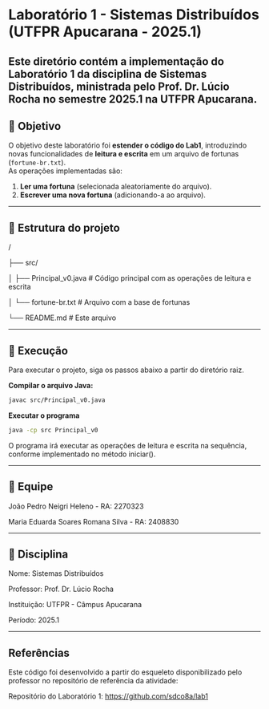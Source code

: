# Laboratório 1 - Sistemas Distribuídos (UTFPR Apucarana - 2025.1)
Este diretório contém a implementação do Laboratório 1 da disciplina de Sistemas Distribuídos, ministrada pelo Prof. Dr. Lúcio Rocha no semestre 2025.1 na UTFPR Apucarana.
---

## 📌 Objetivo

O objetivo deste laboratório foi **estender o código do Lab1**, introduzindo novas funcionalidades de **leitura e escrita** em um arquivo de fortunas (`fortune-br.txt`).  
As operações implementadas são:  

1. **Ler uma fortuna** (selecionada aleatoriamente do arquivo).  
2. **Escrever uma nova fortuna** (adicionando-a ao arquivo).  

---

## 📂 Estrutura do projeto 
/

├── src/

│   ├── Principal_v0.java   # Código principal com as operações de leitura e escrita

│   └── fortune-br.txt      # Arquivo com a base de fortunas

└── README.md               # Este arquivo

--- 

## 🚀 Execução

Para executar o projeto, siga os passos abaixo a partir do diretório raiz.

**Compilar o arquivo Java:**
```bash
javac src/Principal_v0.java
```
**Executar o programa**
```bash
java -cp src Principal_v0
```
O programa irá executar as operações de leitura e escrita na sequência, conforme implementado no método iniciar().

---

## 👥 Equipe

João Pedro Neigri Heleno - RA: 2270323

Maria Eduarda Soares Romana Silva - RA: 2408830

---

## 📖 Disciplina

Nome: Sistemas Distribuídos

Professor: Prof. Dr. Lúcio Rocha

Instituição: UTFPR - Câmpus Apucarana

Período: 2025.1

---

## Referências
Este código foi desenvolvido a partir do esqueleto disponibilizado pelo professor no repositório de referência da atividade:

Repositório do Laboratório 1: https://github.com/sdco8a/lab1

